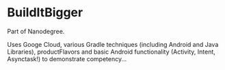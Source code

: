 # BuildItBigger
Part of Nanodegree.

Uses Googe Cloud, various Gradle techniques (including Android and Java Libraries), productFlavors and basic Android functionality 
(Activity, Intent, Asynctask!) to demonstrate competency...
